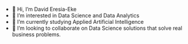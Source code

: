 - 👋 Hi, I’m David Eresia-Eke
- 👀 I’m interested in Data Science and Data Analytics
- 🌱 I’m currently studying Applied Artificial Intelligence 
- 💞️ I’m looking to collaborate on Data Science solutions that solve real business problems.


<!---
David-iyowuna/David-iyowuna is a ✨ special ✨ repository because its `README.md` (this file) appears on your GitHub profile.
You can click the Preview link to take a look at your changes.
--->
